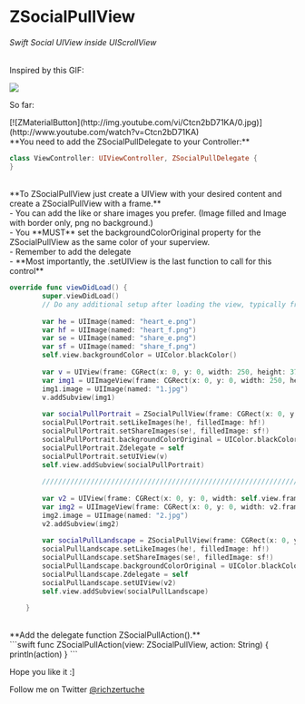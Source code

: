# ZSocialPullView

<h6>Swift Social UIView inside UIScrollView</h6>

<p>Inspired by this GIF:</p>

<img src="https://m1.behance.net/rendition/modules/152914209/disp/06fa314c839f7fc2fa0df1b0d7f5d1de.gif"/>
<p>So far:</p>
[![ZMaterialButton](http://img.youtube.com/vi/Ctcn2bD71KA/0.jpg)](http://www.youtube.com/watch?v=Ctcn2bD71KA)
<br>
**You need to add the ZSocialPullDelegate to your Controller:**

```swift
class ViewController: UIViewController, ZSocialPullDelegate {
}
```
<br>
**To ZSocialPullView just create a UIView with your desired content and create a ZSocialPullView with a frame.**
<br>- You can add the like or share images you prefer. (Image filled and Image with border only, png no background.)
<br>- You **MUST** set the backgroundColorOriginal property for the ZSocialPullView as the same color of your superview.
<br>- Remember to add the delegate
<br>- **Most importantly, the .setUIView is the last function to call for this control**
<br>

```swift
override func viewDidLoad() {
        super.viewDidLoad()
        // Do any additional setup after loading the view, typically from a nib.
        
        var he = UIImage(named: "heart_e.png")
        var hf = UIImage(named: "heart_f.png")
        var se = UIImage(named: "share_e.png")
        var sf = UIImage(named: "share_f.png")
        self.view.backgroundColor = UIColor.blackColor()
        
        var v = UIView(frame: CGRect(x: 0, y: 0, width: 250, height: 375))
        var img1 = UIImageView(frame: CGRect(x: 0, y: 0, width: 250, height: 375))
        img1.image = UIImage(named: "1.jpg")
        v.addSubview(img1)
        
        var socialPullPortrait = ZSocialPullView(frame: CGRect(x: 0, y: 22, width: self.view.frame.width, height: 400))
        socialPullPortrait.setLikeImages(he!, filledImage: hf!)
        socialPullPortrait.setShareImages(se!, filledImage: sf!)
        socialPullPortrait.backgroundColorOriginal = UIColor.blackColor()
        socialPullPortrait.Zdelegate = self
        socialPullPortrait.setUIView(v)
        self.view.addSubview(socialPullPortrait)
        
        ///////////////////////////////////////////////////////////////////////////////////////
        
        var v2 = UIView(frame: CGRect(x: 0, y: 0, width: self.view.frame.width, height: 200))
        var img2 = UIImageView(frame: CGRect(x: 0, y: 0, width: v2.frame.width, height: 200))
        img2.image = UIImage(named: "2.jpg")
        v2.addSubview(img2)
        
        var socialPullLandscape = ZSocialPullView(frame: CGRect(x: 0, y: 450, width: self.view.frame.width, height: 200))
        socialPullLandscape.setLikeImages(he!, filledImage: hf!)
        socialPullLandscape.setShareImages(se!, filledImage: sf!)
        socialPullLandscape.backgroundColorOriginal = UIColor.blackColor()
        socialPullLandscape.Zdelegate = self
        socialPullLandscape.setUIView(v2)
        self.view.addSubview(socialPullLandscape)
        
    }
```
<br>
**Add the delegate function ZSocialPullAction().**
<br>
```swift
func ZSocialPullAction(view: ZSocialPullView, action: String) {
        println(action)
    }
```

Hope you like it :]
<br>
<p>Follow me on Twitter <a href="https://www.twitter.com/richzertuche" target="_blank"> @richzertuche</a></p>

